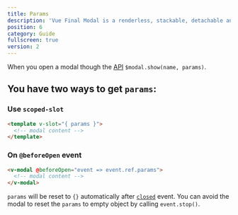 ```yaml
---
title: Params
description: 'Vue Final Modal is a renderless, stackable, detachable and lightweight modal component.'
position: 6
category: Guide
fullscreen: true
version: 2
---
```


When you open a modal though the [API](/api) `$modal.show(name, params)`.

## You have two ways to get `params`:

### Use `scoped-slot`

```html
<template v-slot="{ params }">
  <!-- modal content -->
</template>
```

### On `@beforeOpen` event

```html
<v-modal @beforeOpen="event => event.ref.params">
  <!-- modal content -->
</v-modal>
```

<alert>`params` will be reset to `{}` automatically after [`closed`](/guide/events#closed) event. You can avoid the modal to reset the `params` to empty object by calling `event.stop()`.</alert>
